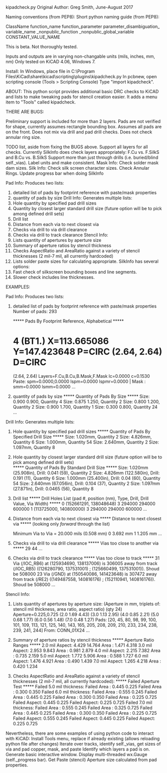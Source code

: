 kipadcheck.py
Original Author: Greg Smith, June-August 2017

Naming conventions (from PEP8):
Short python naming guide (from PEP8):

ClassName
function_name
function_parameter
parameter_disambiguation_
variable_name
_nonpublic_function
_nonpublic_global_variable
CONSTANT_VALUE_NAME

This is beta. Not thoroughly tested.

Inputs and outputs are in varying non-changable units (mils, inches, mm, nm)
Only tested on KiCAD 4.06, Windows 7.

Install: In Windows, place file in 
C:\Program Files\KiCad\share\kicad\scripting\plugins\kipadcheck.py
In pcbnew, open scripting console (Tools > Scripting Console)
Type "import kipadcheck".

ABOUT:
   This python script provides additional basic DRC checks to KiCAD
   and lists to make tweaking pads for stencil creation easier.
   It adds a menu item to "Tools" called kipadcheck.

THERE ARE BUGS:

Preliminary support is included for more than 2 layers.
Pads are not verified for shape, currently assumes rectangle bounding box.
Assumes all pads are on the front.
Does not mix via drill and pad drill checks.
Does not check annular ring size.

TODO list, aside from fixing the BUGS above.
  Support all layers for all checks. Currently SilkInfo does check layers
     appropriately: F.Cu vs. F.SilkS and B.Cu vs. B.SilkS
	Support more than just through drills (i.e. buried/blind self._vias).
  Label units and make consistent.
  Mask Info: Check solder mask dam sizes.
  Silk Info: Check silk screen character sizes.
  Check Annular Rings.
  Update progress bar when doing SilkInfo

Pad Info: Produces two lists: 
  1) detailed list of pads by footprint reference with paste/mask properties
  2) quantity of pads by size
Drill Info: Generates multiple lists:
  1) Hole quantity by specified pad drill sizes
  2) Quantity by closest larger standard drill size
     (future option will be to pick among defined drill sets)     
  3) Drill list
  4) Distance from each via to next closest via
  5) Checks via drill to via drill clearance
  6) Checks via drill to track clearance
Stencil Info:
  1) Lists quantity of apertures by aperture size
  2) Summary of aperture ratios by stencil thickness
  3) Checks AspectRatio and AreaRatio against a variety 
     of stencil thicknesses (2 mil-7 mil, all currently hardcoded)
  4) Lists solder paste sizes for calculating appropriate.
SilkInfo has several options:
  1) Fast check of silkscreen bounding boxes and line segments.
  2) Slower check includes line thicknesses.

EXAMPLES:

Pad Info: Produces two lists: 
  1) detailed list of pads by footprint reference with paste/mask properties
     Number of pads: 293

     ***** Pads By Footprint Reference, Alphabetical *****
     # 4	(BT1.) X=113.665086 Y=147.423648 P=CIRC (2.64, 2.64) D=CIRC
     (2.64, 2.64) Layers=F.Cu,B.Cu,B.Mask,F.Mask lc=0.0000 c=0.1530
     Paste: spm=0.0000,0.0000 lspm=0.0000 lspmr=0.0000
     | Mask : smm=0.0000 lsmm=0.0000
     ...
  2) quantity of pads by size
     ***** Quantity of Pads By Size *****
     Size: 0.900 0.900, Quantity 4
     Size: 0.875 1.250, Quantity 2
     Size: 0.800 1.200, Quantity 2
     Size: 0.900 1.700, Quantity 1
     Size: 0.300 0.800, Quantity 24
     ...

Drill Info: Generates multiple lists:
  1) Hole quantity by specified pad drill sizes
     ***** Quantity of Pads By Specified Drill Size *****
     Size: 1.020mm, Quantity 2
     Size: 4.826mm, Quantity 6
     Size: 1.000mm, Quantity 54
     Size: 2.640mm, Quantity 2
     Size: 1.097mm, Quantity 8

  2) Hole quantity by closest larger standard drill size
     (future option will be to pick among defined drill sets)     
     ***** Quantity of Pads By Standard Drill Size *****
     Size: 1.020mm (25.908in), Drill: 0.041 (59), Quantity 2
     Size: 4.826mm (122.580in), Drill: 0.191 (11), Quantity 6
     Size: 1.000mm (25.400in), Drill: 0.04 (60), Quantity 54
     Size: 2.640mm (67.056in), Drill: 0.104 (37), Quantity 2
     Size: 1.097mm (27.871in), Drill: 0.0465 (56), Quantity 8

  3) Drill list
     ***** Drill Holes List
    (pad #, position (nm), Type, Drill, Drill Value, Via Width) *****
     0 (152661291, 138048648) 3 294000 294000 600000
     1 (113725000, 140800000) 3 294000 294000 600000
     ...

  4) Distance from each via to next closest via
     ***** Distance to next closest via  *****
     (looking only *forward* through the list)

     Minimum Via to Via = 20.000 mils (0.508 mm)
     0 3.692 mm
     1 1.205 mm
     ...

  5) Checks via drill to via drill clearance
     ***** Vias too close to another via *****
     29
     44
     ...

  6) Checks via drill to track clearance
     ***** Vias too close to track *****
     31 Via (/IOC_RB6) at (125934690, 138137006) is 306005 away from track
	(/IOC_RB5)
	((126280790, 137531001) ; (125660499, 137531001)). Shoud be 508000
     23 Via (/GND) at (150540086, 141423648) is 307472 away from track (/RE2)
	((149487558, 140816176) ; (152110941, 140816176)). Shoud be 508000
     ...


Stencil Info:
  1) Lists quantity of apertures by aperture size:
     (Aperture in mm, triplets of:
      stencil mil thickness, area ratio, aspect ratio)
     (qty 24)	Aperture=0.225,0.725 (2.0 1.69 4.43) (3.0 1.13 2.95)
	(4.0 0.85 2.21) (5.0 0.68 1.77) (6.0 0.56 1.48) (7.0 0.48 1.27)
	      Pads: [20, 45, 80, 98, 99, 100, 101, 109, 113, 121, 125, 140,
	143, 165, 205, 208, 209, 210, 233, 234, 238, 239, 241, 244]
	From: CONN_01X24
     ...

  2) Summary of aperture ratios by stencil thickness
      ***** Aperture Ratio Ranges *****
      2.0 mil Aspect: 4.429 14.764	 Area  : 1.471 4.318
      3.0 mil Aspect: 2.953 9.843	 Area  : 0.981 2.879
      4.0 mil Aspect: 2.215 7.382	 Area  : 0.735 2.159
      5.0 mil Aspect: 1.772 5.906	 Area  : 0.588 1.727
      6.0 mil Aspect: 1.476 4.921	 Area  : 0.490 1.439
      7.0 mil Aspect: 1.265 4.218	 Area  : 0.420 1.234

  3) Checks AspectRatio and AreaRatio against a variety 
     of stencil thicknesses (2 mil-7 mil, all currently hardcoded):
      ***** Failed Aperture Test *****
      Failed 5.0 mil thickness:
	Failed Area  : 0.445 0.225
	Failed Area  : 0.300 0.350
      Failed 6.0 mil thickness:
	Failed Area  : 0.555 0.245
	Failed Area  : 0.445 0.225
	Failed Area  : 0.300 0.350
	Failed Area  : 0.225 0.725
	Failed Aspect: 0.445 0.225
	Failed Aspect: 0.225 0.725
      Failed 7.0 mil thickness:
	Failed Area  : 0.555 0.245
	Failed Area  : 0.325 0.725
	Failed Area  : 0.445 0.225
	Failed Area  : 0.300 0.350
	Failed Area  : 0.225 0.725
	Failed Aspect: 0.555 0.245
	Failed Aspect: 0.445 0.225
	Failed Aspect: 0.225 0.725


Nevertheless, there are some examples of using python code to interact
with KiCAD:
   Install Tools menu, replace if already existing
      (allows reloading python file after changes)
   Iterate over tracks, identify self._vias, get sizes of
   via and pad copper, mask, and paste
   Identify which layers a pad is on.
   Generate basic interactive window.
   Display  multi-threaded wx.Gauge (self._progress bar).
   Get Paste (stencil) Aperture size calculated from pad properties.
